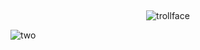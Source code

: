 ## 

<p align="center">
  <img src="https://komarev.com/ghpvc/?username=usslh&label=trollface&color=c8c3bd" alt="trollface" />
</p>


![two](https://github.com/user-attachments/assets/8fd794b3-9c50-471f-a292-d08f8f56770b)



